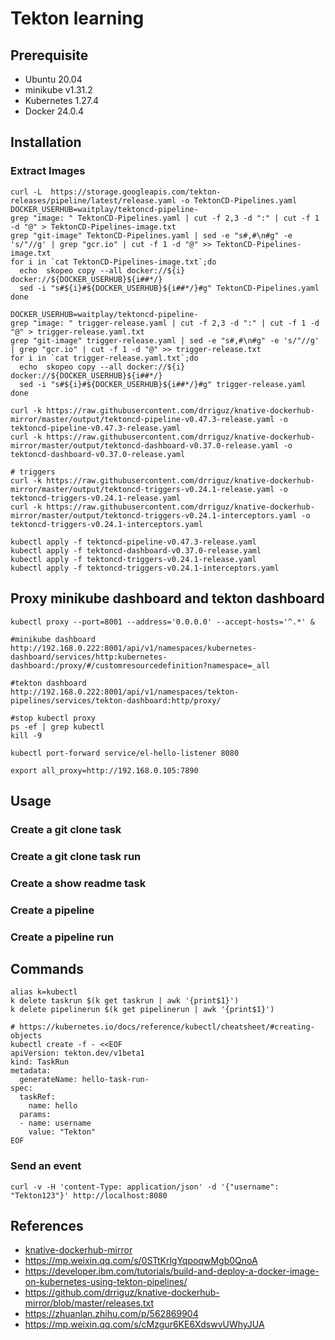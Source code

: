 # Tekton learning

## Prerequisite

- Ubuntu 20.04
- minikube v1.31.2
- Kubernetes 1.27.4
- Docker 24.0.4

## Installation

### Extract Images
 
```shell
curl -L  https://storage.googleapis.com/tekton-releases/pipeline/latest/release.yaml -o TektonCD-Pipelines.yaml
DOCKER_USERHUB=waitplay/tektoncd-pipeline-
grep "image: " TektonCD-Pipelines.yaml | cut -f 2,3 -d ":" | cut -f 1 -d "@" > TektonCD-Pipelines-image.txt
grep "git-image" TektonCD-Pipelines.yaml | sed -e "s#,#\n#g" -e 's/"//g' | grep "gcr.io" | cut -f 1 -d "@" >> TektonCD-Pipelines-image.txt
for i in `cat TektonCD-Pipelines-image.txt`;do
  echo  skopeo copy --all docker://${i} docker://${DOCKER_USERHUB}${i##*/}
  sed -i "s#${i}#${DOCKER_USERHUB}${i##*/}#g" TektonCD-Pipelines.yaml
done
```

```shell
DOCKER_USERHUB=waitplay/tektoncd-pipeline-
grep "image: " trigger-release.yaml | cut -f 2,3 -d ":" | cut -f 1 -d "@" > trigger-release.yaml.txt
grep "git-image" trigger-release.yaml | sed -e "s#,#\n#g" -e 's/"//g' | grep "gcr.io" | cut -f 1 -d "@" >> trigger-release.txt
for i in `cat trigger-release.yaml.txt`;do
  echo  skopeo copy --all docker://${i} docker://${DOCKER_USERHUB}${i##*/}
  sed -i "s#${i}#${DOCKER_USERHUB}${i##*/}#g" trigger-release.yaml
done
```

```
curl -k https://raw.githubusercontent.com/drriguz/knative-dockerhub-mirror/master/output/tektoncd-pipeline-v0.47.3-release.yaml -o tektoncd-pipeline-v0.47.3-release.yaml
curl -k https://raw.githubusercontent.com/drriguz/knative-dockerhub-mirror/master/output/tektoncd-dashboard-v0.37.0-release.yaml -o tektoncd-dashboard-v0.37.0-release.yaml

# triggers
curl -k https://raw.githubusercontent.com/drriguz/knative-dockerhub-mirror/master/output/tektoncd-triggers-v0.24.1-release.yaml -o tektoncd-triggers-v0.24.1-release.yaml
curl -k https://raw.githubusercontent.com/drriguz/knative-dockerhub-mirror/master/output/tektoncd-triggers-v0.24.1-interceptors.yaml -o tektoncd-triggers-v0.24.1-interceptors.yaml

kubectl apply -f tektoncd-pipeline-v0.47.3-release.yaml
kubectl apply -f tektoncd-dashboard-v0.37.0-release.yaml
kubectl apply -f tektoncd-triggers-v0.24.1-release.yaml
kubectl apply -f tektoncd-triggers-v0.24.1-interceptors.yaml
```

## Proxy minikube dashboard and tekton dashboard

```
kubectl proxy --port=8001 --address='0.0.0.0' --accept-hosts='^.*' &

#minikube dashboard
http://192.168.0.222:8001/api/v1/namespaces/kubernetes-dashboard/services/http:kubernetes-dashboard:/proxy/#/customresourcedefinition?namespace=_all

#tekton dashboard
http://192.168.0.222:8001/api/v1/namespaces/tekton-pipelines/services/tekton-dashboard:http/proxy/ 

#stop kubectl proxy
ps -ef | grep kubectl
kill -9

kubectl port-forward service/el-hello-listener 8080

export all_proxy=http://192.168.0.105:7890
```


## Usage

### Create a git clone task
### Create a git clone task run
### Create a show readme task
### Create a pipeline
### Create a pipeline run


## Commands

```
alias k=kubectl
k delete taskrun $(k get taskrun | awk '{print$1}')
k delete pipelinerun $(k get pipelinerun | awk '{print$1}')

# https://kubernetes.io/docs/reference/kubectl/cheatsheet/#creating-objects
kubectl create -f - <<EOF
apiVersion: tekton.dev/v1beta1
kind: TaskRun
metadata:
  generateName: hello-task-run-
spec:
  taskRef:
    name: hello
  params:
  - name: username
    value: "Tekton"
EOF
```

### Send an event
```
curl -v -H 'content-Type: application/json' -d '{"username": "Tekton123"}' http://localhost:8080
```

## References
- [knative-dockerhub-mirror](https://github.com/drriguz/knative-dockerhub-mirror/tree/master/output)
- https://mp.weixin.qq.com/s/0STtKrlgYqpoqwMgb0QnoA
- https://developer.ibm.com/tutorials/build-and-deploy-a-docker-image-on-kubernetes-using-tekton-pipelines/
- https://github.com/drriguz/knative-dockerhub-mirror/blob/master/releases.txt
- https://zhuanlan.zhihu.com/p/562869904
- https://mp.weixin.qq.com/s/cMzgur6KE6XdswvUWhyJUA
